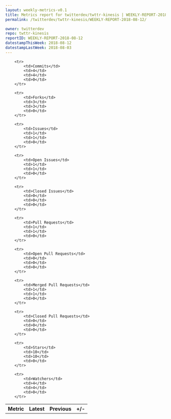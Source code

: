 ```yaml
---
layout: weekly-metrics-v0.1
title: Metrics report for twitterdev/twttr-kinesis | WEEKLY-REPORT-2018-08-12
permalink: /twitterdev/twttr-kinesis/WEEKLY-REPORT-2018-08-12/

owner: twitterdev
repo: twttr-kinesis
reportID: WEEKLY-REPORT-2018-08-12
datestampThisWeek: 2018-08-12
datestampLastWeek: 2018-08-03
---
```




<table style="width: 100%;">
    <tr>
        <th>Metric</th>
        <th>Latest</th>
        <th>Previous</th>
        <th>+/-</th>
    </tr>

        <tr>
            <td>Commits</td>
            <td>4</td>
            <td>4</td>
            <td>0</td>
        </tr>
        
        <tr>
            <td>Forks</td>
            <td>3</td>
            <td>3</td>
            <td>0</td>
        </tr>
        
        <tr>
            <td>Issues</td>
            <td>1</td>
            <td>1</td>
            <td>0</td>
        </tr>
        
        <tr>
            <td>Open Issues</td>
            <td>1</td>
            <td>1</td>
            <td>0</td>
        </tr>
        
        <tr>
            <td>Closed Issues</td>
            <td>0</td>
            <td>0</td>
            <td>0</td>
        </tr>
        
        <tr>
            <td>Pull Requests</td>
            <td>1</td>
            <td>1</td>
            <td>0</td>
        </tr>
        
        <tr>
            <td>Open Pull Requests</td>
            <td>0</td>
            <td>0</td>
            <td>0</td>
        </tr>
        
        <tr>
            <td>Merged Pull Requests</td>
            <td>1</td>
            <td>1</td>
            <td>0</td>
        </tr>
        
        <tr>
            <td>Closed Pull Requests</td>
            <td>0</td>
            <td>0</td>
            <td>0</td>
        </tr>
        
        <tr>
            <td>Stars</td>
            <td>10</td>
            <td>10</td>
            <td>0</td>
        </tr>
        
        <tr>
            <td>Watchers</td>
            <td>4</td>
            <td>4</td>
            <td>0</td>
        </tr>
        
</table>
